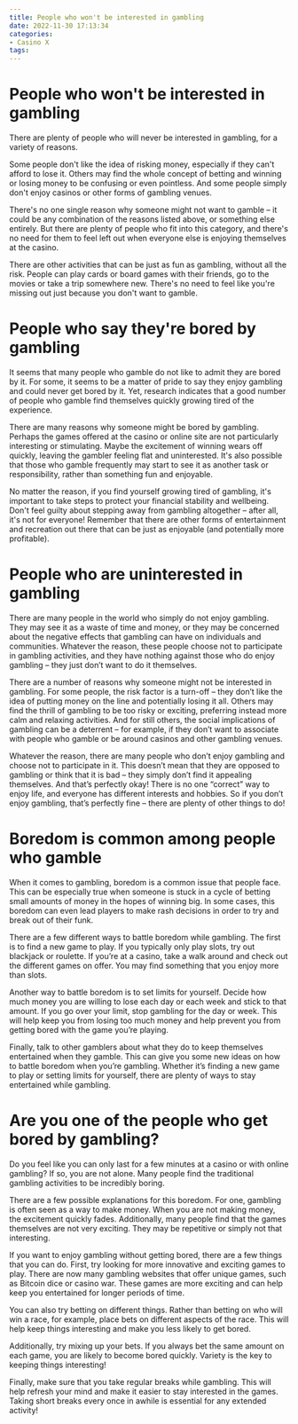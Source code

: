 ```yaml
---
title: People who won't be interested in gambling
date: 2022-11-30 17:13:34
categories:
- Casino X
tags:
---
```



#  People who won't be interested in gambling

There are plenty of people who will never be interested in gambling, for a variety of reasons.

Some people don't like the idea of risking money, especially if they can't afford to lose it. Others may find the whole concept of betting and winning or losing money to be confusing or even pointless. And some people simply don't enjoy casinos or other forms of gambling venues.

There's no one single reason why someone might not want to gamble – it could be any combination of the reasons listed above, or something else entirely. But there are plenty of people who fit into this category, and there's no need for them to feel left out when everyone else is enjoying themselves at the casino.

There are other activities that can be just as fun as gambling, without all the risk. People can play cards or board games with their friends, go to the movies or take a trip somewhere new. There's no need to feel like you're missing out just because you don't want to gamble.

#  People who say they're bored by gambling

It seems that many people who gamble do not like to admit they are bored by it. For some, it seems to be a matter of pride to say they enjoy gambling and could never get bored by it. Yet, research indicates that a good number of people who gamble find themselves quickly growing tired of the experience.

There are many reasons why someone might be bored by gambling. Perhaps the games offered at the casino or online site are not particularly interesting or stimulating. Maybe the excitement of winning wears off quickly, leaving the gambler feeling flat and uninterested. It's also possible that those who gamble frequently may start to see it as another task or responsibility, rather than something fun and enjoyable.

No matter the reason, if you find yourself growing tired of gambling, it's important to take steps to protect your financial stability and wellbeing. Don't feel guilty about stepping away from gambling altogether – after all, it's not for everyone! Remember that there are other forms of entertainment and recreation out there that can be just as enjoyable (and potentially more profitable).

#  People who are uninterested in gambling

There are many people in the world who simply do not enjoy gambling. They may see it as a waste of time and money, or they may be concerned about the negative effects that gambling can have on individuals and communities. Whatever the reason, these people choose not to participate in gambling activities, and they have nothing against those who do enjoy gambling – they just don’t want to do it themselves.

There are a number of reasons why someone might not be interested in gambling. For some people, the risk factor is a turn-off – they don’t like the idea of putting money on the line and potentially losing it all. Others may find the thrill of gambling to be too risky or exciting, preferring instead more calm and relaxing activities. And for still others, the social implications of gambling can be a deterrent – for example, if they don’t want to associate with people who gamble or be around casinos and other gambling venues.

Whatever the reason, there are many people who don’t enjoy gambling and choose not to participate in it. This doesn’t mean that they are opposed to gambling or think that it is bad – they simply don’t find it appealing themselves. And that’s perfectly okay! There is no one “correct” way to enjoy life, and everyone has different interests and hobbies. So if you don’t enjoy gambling, that’s perfectly fine – there are plenty of other things to do!

#  Boredom is common among people who gamble

When it comes to gambling, boredom is a common issue that people face. This can be especially true when someone is stuck in a cycle of betting small amounts of money in the hopes of winning big. In some cases, this boredom can even lead players to make rash decisions in order to try and break out of their funk.

There are a few different ways to battle boredom while gambling. The first is to find a new game to play. If you typically only play slots, try out blackjack or roulette. If you’re at a casino, take a walk around and check out the different games on offer. You may find something that you enjoy more than slots.

Another way to battle boredom is to set limits for yourself. Decide how much money you are willing to lose each day or each week and stick to that amount. If you go over your limit, stop gambling for the day or week. This will help keep you from losing too much money and help prevent you from getting bored with the game you’re playing.

Finally, talk to other gamblers about what they do to keep themselves entertained when they gamble. This can give you some new ideas on how to battle boredom when you’re gambling. Whether it’s finding a new game to play or setting limits for yourself, there are plenty of ways to stay entertained while gambling.

#  Are you one of the people who get bored by gambling?

Do you feel like you can only last for a few minutes at a casino or with online gambling? If so, you are not alone. Many people find the traditional gambling activities to be incredibly boring.

There are a few possible explanations for this boredom. For one, gambling is often seen as a way to make money. When you are not making money, the excitement quickly fades. Additionally, many people find that the games themselves are not very exciting. They may be repetitive or simply not that interesting.

If you want to enjoy gambling without getting bored, there are a few things that you can do. First, try looking for more innovative and exciting games to play. There are now many gambling websites that offer unique games, such as Bitcoin dice or casino war. These games are more exciting and can help keep you entertained for longer periods of time.

You can also try betting on different things. Rather than betting on who will win a race, for example, place bets on different aspects of the race. This will help keep things interesting and make you less likely to get bored.


 Additionally, try mixing up your bets. If you always bet the same amount on each game, you are likely to become bored quickly. Variety is the key to keeping things interesting!

Finally, make sure that you take regular breaks while gambling. This will help refresh your mind and make it easier to stay interested in the games. Taking short breaks every once in awhile is essential for any extended activity!